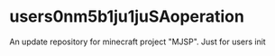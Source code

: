 # users0nm5b1ju1juSAoperation
An update repository for minecraft project "MJSP". Just for users init
